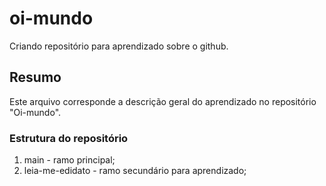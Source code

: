 # oi-mundo
Criando repositório para aprendizado sobre o github.

## Resumo
Este arquivo corresponde a descrição geral do aprendizado no repositório "Oi-mundo".

### Estrutura do repositório
1. main - ramo principal;
2. leia-me-edidato - ramo secundário para aprendizado;
